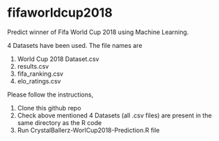 # fifaworldcup2018
Predict winner of Fifa World Cup 2018 using Machine Learning.

4 Datasets have been used. The file names are
1. World Cup 2018 Dataset.csv
2. results.csv
3. fifa_ranking.csv
4. elo_ratings.csv

Please follow the instructions,
1. Clone this github repo
2. Check above mentioned 4 Datasets (all .csv files) are present in the same directory as the R code
3. Run CrystalBallerz-WorlCup2018-Prediction.R file
